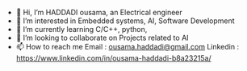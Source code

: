 - 👋 Hi, I’m HADDADI ousama, an Electrical engineer 
- 👀 I’m interested in Embedded systems, AI, Software Development 
- 🌱 I’m currently learning C/C++, python, 
- 💞️ I’m looking to collaborate on Projects related to AI
- 📫 How to reach me Email    : ousama.haddadi@gmail.com
                     Linkedin : https://www.linkedin.com/in/ousama-haddadi-b8a23215a/ 

<!---
Chorfan007/Chorfan007 is a ✨ special ✨ repository because its `README.md` (this file) appears on your GitHub profile.
You can click the Preview link to take a look at your changes.
--->
